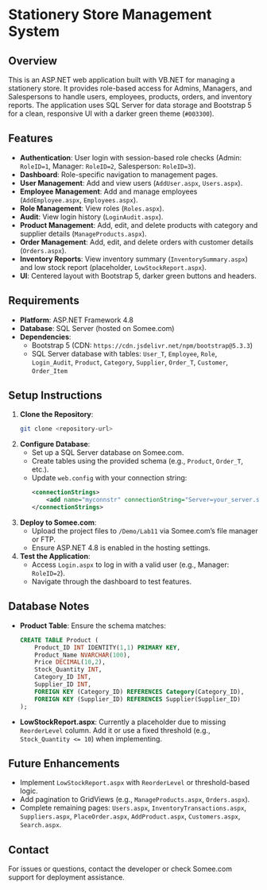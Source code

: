 # Stationery Store Management System

## Overview
This is an ASP.NET web application built with VB.NET for managing a stationery store. It provides role-based access for Admins, Managers, and Salespersons to handle users, employees, products, orders, and inventory reports. The application uses SQL Server for data storage and Bootstrap 5 for a clean, responsive UI with a darker green theme (`#003300`).

## Features
- **Authentication**: User login with session-based role checks (Admin: `RoleID=1`, Manager: `RoleID=2`, Salesperson: `RoleID=3`).
- **Dashboard**: Role-specific navigation to management pages.
- **User Management**: Add and view users (`AddUser.aspx`, `Users.aspx`).
- **Employee Management**: Add and manage employees (`AddEmployee.aspx`, `Employees.aspx`).
- **Role Management**: View roles (`Roles.aspx`).
- **Audit**: View login history (`LoginAudit.aspx`).
- **Product Management**: Add, edit, and delete products with category and supplier details (`ManageProducts.aspx`).
- **Order Management**: Add, edit, and delete orders with customer details (`Orders.aspx`).
- **Inventory Reports**: View inventory summary (`InventorySummary.aspx`) and low stock report (placeholder, `LowStockReport.aspx`).
- **UI**: Centered layout with Bootstrap 5, darker green buttons and headers.

## Requirements
- **Platform**: ASP.NET Framework 4.8
- **Database**: SQL Server (hosted on Somee.com)
- **Dependencies**:
  - Bootstrap 5 (CDN: `https://cdn.jsdelivr.net/npm/bootstrap@5.3.3`)
  - SQL Server database with tables: `User_T`, `Employee`, `Role`, `Login_Audit`, `Product`, `Category`, `Supplier`, `Order_T`, `Customer`, `Order_Item`

## Setup Instructions
1. **Clone the Repository**:
   ```bash
   git clone <repository-url>
   ```
2. **Configure Database**:
   - Set up a SQL Server database on Somee.com.
   - Create tables using the provided schema (e.g., `Product`, `Order_T`, etc.).
   - Update `web.config` with your connection string:
     ```xml
     <connectionStrings>
         <add name="myconnstr" connectionString="Server=your_server.somee.com;Database=your_db;User Id=your_user;Password=your_password;" providerName="System.Data.SqlClient" />
     </connectionStrings>
     ```
3. **Deploy to Somee.com**:
   - Upload the project files to `/Demo/Lab11` via Somee.com’s file manager or FTP.
   - Ensure ASP.NET 4.8 is enabled in the hosting settings.
4. **Test the Application**:
   - Access `Login.aspx` to log in with a valid user (e.g., Manager: `RoleID=2`).
   - Navigate through the dashboard to test features.

## Database Notes
- **Product Table**: Ensure the schema matches:
  ```sql
  CREATE TABLE Product (
      Product_ID INT IDENTITY(1,1) PRIMARY KEY,
      Product_Name NVARCHAR(100),
      Price DECIMAL(10,2),
      Stock_Quantity INT,
      Category_ID INT,
      Supplier_ID INT,
      FOREIGN KEY (Category_ID) REFERENCES Category(Category_ID),
      FOREIGN KEY (Supplier_ID) REFERENCES Supplier(Supplier_ID)
  );
  ```
- **LowStockReport.aspx**: Currently a placeholder due to missing `ReorderLevel` column. Add it or use a fixed threshold (e.g., `Stock_Quantity <= 10`) when implementing.

## Future Enhancements
- Implement `LowStockReport.aspx` with `ReorderLevel` or threshold-based logic.
- Add pagination to GridViews (e.g., `ManageProducts.aspx`, `Orders.aspx`).
- Complete remaining pages: `Users.aspx`, `InventoryTransactions.aspx`, `Suppliers.aspx`, `PlaceOrder.aspx`, `AddProduct.aspx`, `Customers.aspx`, `Search.aspx`.

## Contact
For issues or questions, contact the developer or check Somee.com support for deployment assistance.
